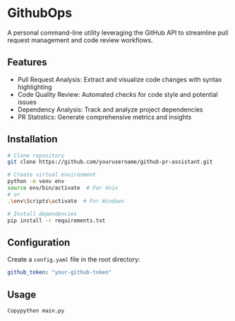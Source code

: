 # GithubOps
A personal command-line utility leveraging the GitHub API to streamline pull request management and code review workflows.
## Features
* Pull Request Analysis: Extract and visualize code changes with syntax highlighting
* Code Quality Review: Automated checks for code style and potential issues
* Dependency Analysis: Track and analyze project dependencies
* PR Statistics: Generate comprehensive metrics and insights
## Installation
```bash
# Clone repository
git clone https://github.com/yourusername/github-pr-assistant.git

# Create virtual environment
python -m venv env
source env/bin/activate  # For Unix
# or
.\env\Scripts\activate  # For Windows

# Install dependencies
pip install -r requirements.txt

```
## Configuration
Create a `config.yaml` file in the root directory:
```yaml
github_token: "your-github-token"

```
## Usage
```bash
Copypython main.py
```
